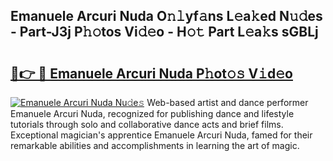 ## Emanuele Arcuri Nuda O𝚗𝚕yf𝚊ns L𝚎a𝚔ed N𝚞𝚍es - Part-J3j P𝚑𝚘tos Vi𝚍𝚎o - H𝚘𝚝 Part L𝚎a𝚔s sGBLj

# <h2><a href="http://kf30hrj.oniu.top/?m=Emanuele+Arcuri+Nuda">🔗👉 🔴 Emanuele Arcuri Nuda P𝚑ot𝚘𝚜 V𝚒d𝚎o</a></h2>

[![Emanuele Arcuri Nuda Nu𝚍e𝚜](https://i.imgur.com/0qMVB7G.gif)](http://kf30hrj.oniu.top/?m=Emanuele+Arcuri+Nuda)
Web-based artist and dance performer Emanuele Arcuri Nuda, recognized for publishing dance and lifestyle tutorials through solo and collaborative dance acts and brief films. Exceptional magician's apprentice Emanuele Arcuri Nuda, famed for their remarkable abilities and accomplishments in learning the art of magic.  
